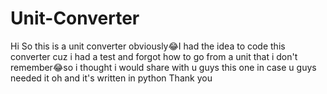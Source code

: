 # Unit-Converter
Hi 
So this is a unit converter obviously😂I had the idea to code this converter cuz i had a test and forgot how to go from a unit that i don't remember😂so i thought i would share
with u guys this one in case u guys needed it 
oh and it's written in python
Thank you

